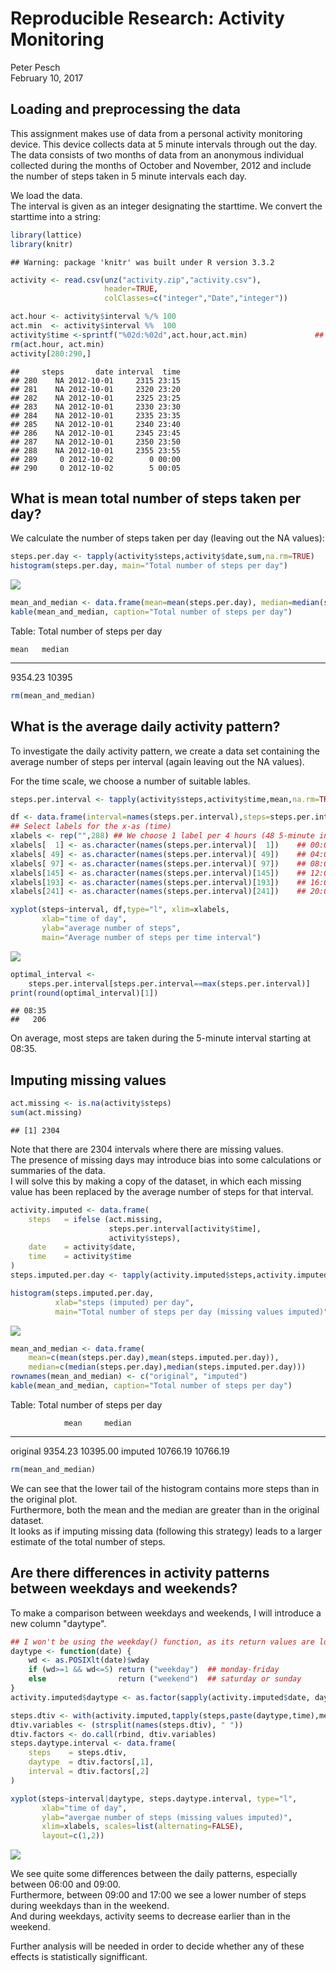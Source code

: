 # Reproducible Research: Activity Monitoring
Peter Pesch  
February 10, 2017  



## Loading and preprocessing the data

This assignment makes use of data from a personal activity monitoring device.
This device collects data at 5 minute intervals through out the day.
The data consists of two months of data from an anonymous individual
collected during the months of October and November, 2012
and include the number of steps taken in 5 minute intervals each day.

We load the data.  
The interval is given as an integer designating the starttime.
We convert the starttime into a string:


```r
library(lattice)
library(knitr)
```

```
## Warning: package 'knitr' was built under R version 3.3.2
```

```r
activity <- read.csv(unz("activity.zip","activity.csv"), 
                     header=TRUE,
                     colClasses=c("integer","Date","integer"))

act.hour <- activity$interval %/% 100
act.min  <- activity$interval %%  100
activity$time <-sprintf("%02d:%02d",act.hour,act.min)               ## "hh:mm"
rm(act.hour, act.min)
activity[280:290,]
```

```
##     steps       date interval  time
## 280    NA 2012-10-01     2315 23:15
## 281    NA 2012-10-01     2320 23:20
## 282    NA 2012-10-01     2325 23:25
## 283    NA 2012-10-01     2330 23:30
## 284    NA 2012-10-01     2335 23:35
## 285    NA 2012-10-01     2340 23:40
## 286    NA 2012-10-01     2345 23:45
## 287    NA 2012-10-01     2350 23:50
## 288    NA 2012-10-01     2355 23:55
## 289     0 2012-10-02        0 00:00
## 290     0 2012-10-02        5 00:05
```

## What is mean total number of steps taken per day?

We calculate the number of steps taken per day (leaving out the NA values):


```r
steps.per.day <- tapply(activity$steps,activity$date,sum,na.rm=TRUE)
histogram(steps.per.day, main="Total number of steps per day")
```

![](PA1_template_files/figure-html/steps_per_day-1.png)<!-- -->

```r
mean_and_median <- data.frame(mean=mean(steps.per.day), median=median(steps.per.day))
kable(mean_and_median, caption="Total number of steps per day")
```



Table: Total number of steps per day

    mean   median
--------  -------
 9354.23    10395

```r
rm(mean_and_median)
```

## What is the average daily activity pattern?

To investigate the daily activity pattern, we create a data set containing the
average number of steps per interval (again leaving out the NA values).

For the time scale, we choose a number of suitable lables.


```r
steps.per.interval <- tapply(activity$steps,activity$time,mean,na.rm=TRUE)

df <- data.frame(interval=names(steps.per.interval),steps=steps.per.interval)
## Select labels for the x-as (time)
xlabels <- rep("",288) ## We choose 1 label per 4 hours (48 5-minute intervals)
xlabels[  1] <- as.character(names(steps.per.interval)[  1])    ## 00:00
xlabels[ 49] <- as.character(names(steps.per.interval)[ 49])    ## 04:00
xlabels[ 97] <- as.character(names(steps.per.interval)[ 97])    ## 08:00
xlabels[145] <- as.character(names(steps.per.interval)[145])    ## 12:00
xlabels[193] <- as.character(names(steps.per.interval)[193])    ## 16:00
xlabels[241] <- as.character(names(steps.per.interval)[241])    ## 20:00

xyplot(steps~interval, df,type="l", xlim=xlabels,
       xlab="time of day",
       ylab="average number of steps",
       main="Average number of steps per time interval")
```

![](PA1_template_files/figure-html/daily_pattern-1.png)<!-- -->


```r
optimal_interval <- 
    steps.per.interval[steps.per.interval==max(steps.per.interval)]
print(round(optimal_interval)[1])
```

```
## 08:35 
##   206
```

On average, most steps are taken during the 5-minute interval starting at 08:35.

## Imputing missing values


```r
act.missing <- is.na(activity$steps)
sum(act.missing)
```

```
## [1] 2304
```

Note that there are 2304 intervals where there are missing values.  
The presence of missing days may introduce bias into some calculations or summaries of the data.  
I will solve this by making a copy of the dataset, in which each  missing value
has been replaced by the average number of steps for that interval.


```r
activity.imputed <- data.frame(
    steps   = ifelse (act.missing,
                      steps.per.interval[activity$time],
                      activity$steps),
    date    = activity$date,
    time    = activity$time
)
steps.imputed.per.day <- tapply(activity.imputed$steps,activity.imputed$date,sum)

histogram(steps.imputed.per.day,
          xlab="steps (imputed) per day",
          main="Total number of steps per day (missing values imputed)")
```

![](PA1_template_files/figure-html/imputed-1.png)<!-- -->

```r
mean_and_median <- data.frame(
    mean=c(mean(steps.per.day),mean(steps.imputed.per.day)),
    median=c(median(steps.per.day),median(steps.imputed.per.day)))
rownames(mean_and_median) <- c("original", "imputed")
kable(mean_and_median, caption="Total number of steps per day")
```



Table: Total number of steps per day

                mean     median
---------  ---------  ---------
original     9354.23   10395.00
imputed     10766.19   10766.19

```r
rm(mean_and_median)
```

We can see that the lower tail of the histogram contains more steps than in the original plot.  
Furthermore, both the mean and the median are greater than in the original dataset.  
It looks as if imputing missing data (following this strategy)
leads to a larger estimate of the total number of steps.

## Are there differences in activity patterns between weekdays and weekends?

To make a comparison between weekdays and weekends, I will introduce a new column "daytype".


```r
## I won't be using the weekday() function, as its return values are locale-dependant.
daytype <- function(date) {
    wd <- as.POSIXlt(date)$wday
    if (wd>=1 && wd<=5) return ("weekday")  ## monday-friday
    else                return ("weekend")  ## saturday or sunday
}
activity.imputed$daytype <- as.factor(sapply(activity.imputed$date, daytype))
```


```r
steps.dtiv <- with(activity.imputed,tapply(steps,paste(daytype,time),mean))
dtiv.variables <- (strsplit(names(steps.dtiv), " "))
dtiv.factors <- do.call(rbind, dtiv.variables)
steps.daytype.interval <- data.frame(
    steps    = steps.dtiv,
    daytype  = dtiv.factors[,1],
    interval = dtiv.factors[,2]
)

xyplot(steps~interval|daytype, steps.daytype.interval, type="l",
       xlab="time of day",
       ylab="avergae number of steps (missing values imputed)",
       xlim=xlabels, scales=list(alternating=FALSE),
       layout=c(1,2))
```

![](PA1_template_files/figure-html/compare_daytype-1.png)<!-- -->

We see quite some differences between the daily patterns, especially between 06:00 and 09:00.  
Furthermore, between 09:00 and 17:00 we see a lower number of steps during weekdays than in the weekend.  
And during weekdays, activity seems to decrease earlier than in the weekend.

Further analysis will be needed in order to decide
whether any of these effects is statistically signifficant.
